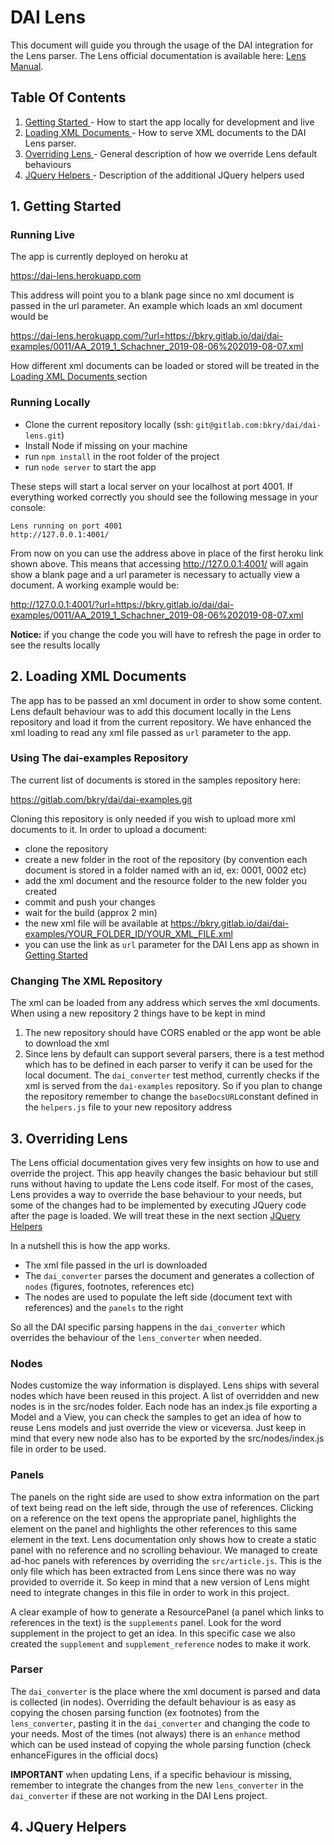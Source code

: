 DAI Lens
========

This document will guide you through the usage of the DAI integration for the Lens parser. The Lens official documentation is available here: [Lens Manual](http://github.com/elifesciences/lens). 
## Table Of Contents
1. [ Getting Started ](#gettingstarted) - How to start the app locally for development and live
2. [ Loading XML Documents ](#loadxml) - How to serve XML documents to the DAI Lens parser.
3. [ Overriding Lens ](#overridelens) - General description of how we override Lens default behaviours
4. [ JQuery Helpers ](#helpers) - Description of the additional JQuery helpers used


<a id="gettingstarted"></a>
## 1. Getting Started

### Running Live
  The app is currently deployed on heroku at 
  
  https://dai-lens.herokuapp.com
  
  This address will point you to a blank page since no xml document is passed in the url parameter. An example which loads an xml document would be 
  
  https://dai-lens.herokuapp.com/?url=https://bkry.gitlab.io/dai/dai-examples/0011/AA_2019_1_Schachner_2019-08-06%202019-08-07.xml

  How different xml documents can be loaded or stored will be treated in the [ Loading XML Documents ](#loadxml) section

### Running Locally
- Clone the current repository locally (ssh: `git@gitlab.com:bkry/dai/dai-lens.git`)
- Install Node if missing on your machine
- run `npm install` in the root folder of the project
- run `node server` to start the app

These steps will start a local server on your localhost at port 4001. If everything worked correctly you should see the following message in your console:
```
Lens running on port 4001
http://127.0.0.1:4001/
```

From now on you can use the address above in place of the first heroku link shown above. This means that accessing http://127.0.0.1:4001/ will again show a blank page and a url parameter is necessary to actually view a document. A working example would be:

http://127.0.0.1:4001/?url=https://bkry.gitlab.io/dai/dai-examples/0011/AA_2019_1_Schachner_2019-08-06%202019-08-07.xml

**Notice:** if you change the code you will have to refresh the page in order to see the results locally 

<a id="loadxml"></a>
## 2. Loading XML Documents
The app has to be passed an xml document in order to show some content. Lens default behaviour was to add this document locally in the Lens repository and load it from the current repository. We have enhanced the xml loading to read any xml file passed as `url` parameter to the app.

### Using The dai-examples Repository
The current list of documents is stored in the samples repository here:

https://gitlab.com/bkry/dai/dai-examples.git

Cloning this repository is only needed if you wish to upload more xml documents to it. In order to upload a document:
- clone the repository
- create a new folder in the root of the repository (by convention each document is stored in a folder named with an id, ex: 0001, 0002 etc)
- add the xml document and the resource folder to the new folder you created
- commit and push your changes
- wait for the build (approx 2 min)
- the new xml file will be available at https://bkry.gitlab.io/dai/dai-examples/YOUR_FOLDER_ID/YOUR_XML_FILE.xml
- you can use the link as `url` parameter for the DAI Lens app as shown in [ Getting Started ](#gettingstarted)

### Changing The XML Repository
The xml can be loaded from any address which serves the xml documents. When using a new repository 2 things have to be kept in mind

  1. The new repository should have CORS enabled or the app wont be able to download the xml
  2. Since lens by default can support several parsers, there is a test method which has to be defined in each parser to verify it can be used for the local document. The `dai_converter` test method, currently checks if the xml is served from the `dai-examples` repository. So if you plan to change the repository remember to change the `baseDocsURL`constant defined in the `helpers.js` file to your new repository address



<a id="overridelens"></a>
## 3. Overriding Lens
The Lens official documentation gives very few insights on how to use and override the project. This app heavily changes the basic behaviour but still runs without having to update the Lens code itself. For most of the cases, Lens provides a way to override the base behaviour to your needs, but some of the changes had to be implemented by executing JQuery code after the page is loaded. We will treat these in the next section [ JQuery Helpers ](#helpers)

In a nutshell this is how the app works.
- The xml file passed in the url is downloaded
- The `dai_converter` parses the document and generates a collection of `nodes` (figures, footnotes, references etc)
- The nodes are used to populate the left side (document text with references) and the `panels` to the right

So all the DAI specific parsing happens in the `dai_converter` which overrides the behaviour of the `lens_converter` when needed.

### Nodes
Nodes customize the way information is displayed. Lens ships with several nodes which have been reused in this project. A list of overridden and new nodes is in the src/nodes folder. Each node has an index.js file exporting a Model and a View, you can check the samples to get an idea of how to reuse Lens models and just override the view or viceversa. Just keep in mind that every new node also has to be exported by the src/nodes/index.js file in order to be used.

### Panels
The panels on the right side are used to show extra information on the part of text being read on the left side, through the use of references. Clicking on a reference on the text opens the appropriate panel, highlights the element on the panel and highlights the other references to this same element in the text.
Lens documentation only shows how to create a static panel with no reference and no scrolling behaviour. We managed to create ad-hoc panels with references by overriding the `src/article.js`. This is the only file which has been extracted from Lens since there was no way provided to override it. So keep in mind that a new version of Lens might need to integrate changes in this file in order to work in this project.

A clear example of how to generate a ResourcePanel (a panel which links to references in the text) is the `supplements` panel. Look for the word supplement in the project to get an idea. In this specific case we also created the `supplement` and `supplement_reference` nodes to make it work.

### Parser
The `dai_converter` is the place where the xml document is parsed and data is collected (in nodes). Overriding the default behaviour is as easy as copying the chosen parsing function (ex footnotes) from the `lens_converter`, pasting it in the `dai_converter` and changing the code to your needs. Most of the times (not always) there is an `enhance` method which can be used instead of copying the whole parsing function (check enhanceFigures in the official docs)

**IMPORTANT** when updating Lens, if a specific behaviour is missing, remember to integrate the changes from the new `lens_converter` in the `dai_converter` if these are not working in the DAI Lens project.

<a id="helpers"></a>
## 4. JQuery Helpers